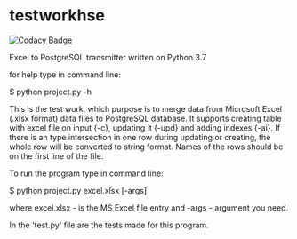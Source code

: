 # testworkhse

[![Codacy Badge](https://api.codacy.com/project/badge/Grade/d45f9dd08f744110862b7b8bf9a5ff90)](https://app.codacy.com/app/vlad_ustimov/testworkhse?utm_source=github.com&utm_medium=referral&utm_content=DocMorg/testworkhse&utm_campaign=Badge_Grade_Settings)

Excel to PostgreSQL transmitter written on Python 3.7

for help type in command line:
  
  $ python project.py -h

This is the test work, which purpose is to merge data from Microsoft Excel 
  (.xlsx format) data files to PostgreSQL database.
  It supports creating table with excel file on input {-c}, 
  updating it {-upd} and adding indexes {-ai}. If there is an 
  type intersection in one row during updating or creating,
  the whole row will be converted to string format.
  Names of the rows should be on the first line of the file.
  
To run the program type in command line:

$ python project.py excel.xlsx [-args]

where excel.xlsx - is the MS Excel file entry and -args -
argument you need. 
 
In the 'test.py' file are the tests made for this program.

